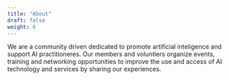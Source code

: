 ```yaml
---
title: "About"
draft: false
weight: 0
---
```

We are a community driven dedicated to promote artificial inteligence and support AI practitioneres. Our members and voluntiers organize events, training and networking opportunities to improve the use and access of AI technology and services by sharing our experiences.
